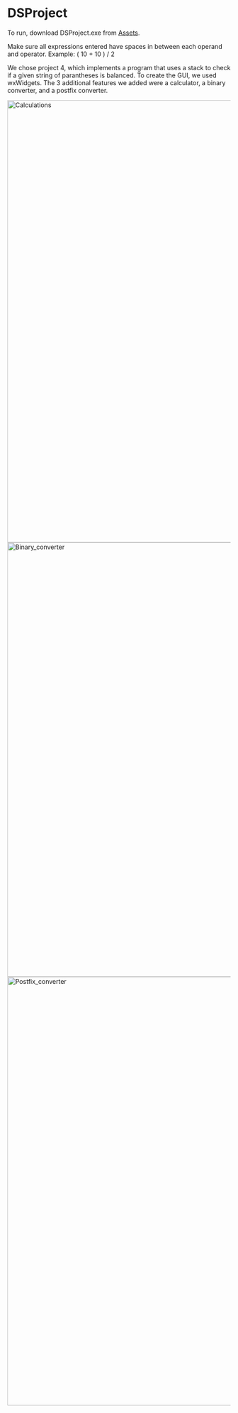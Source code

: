 # DSProject

To run, download DSProject.exe from [Assets](https://github.com/lisal00/DSProject/releases/tag/bobby).

Make sure all expressions entered have spaces in between each operand and operator. Example: ( 10 + 10 ) / 2

We chose project 4, which implements a program that uses a stack to check if a given string of parantheses is balanced. To create the GUI, we used wxWidgets. The 3 additional features we added were a calculator, a binary converter, and a postfix converter.

<img width="997" alt="Calculations" src="https://github.com/lisal00/DSProject/assets/71297716/70caf09b-7986-4187-a7fb-57fa056af922">
<img width="980" alt="Binary_converter" src="https://github.com/lisal00/DSProject/assets/71297716/6d4ea724-9de3-4e4e-bae1-f488a8b4b761">
<img width="967" alt="Postfix_converter" src="https://github.com/lisal00/DSProject/assets/71297716/8da713b5-b0c4-4ca9-bb7c-7e3df6dabf29">
